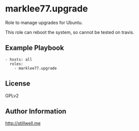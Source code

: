 marklee77.upgrade
=================

Role to manage upgrades for Ubuntu.

This role can reboot the system, so cannot be tested on travis.

Example Playbook
-------------------------

    - hosts: all
      roles:
        - marklee77.upgrade

License
-------

GPLv2

Author Information
------------------

http://stillwell.me
